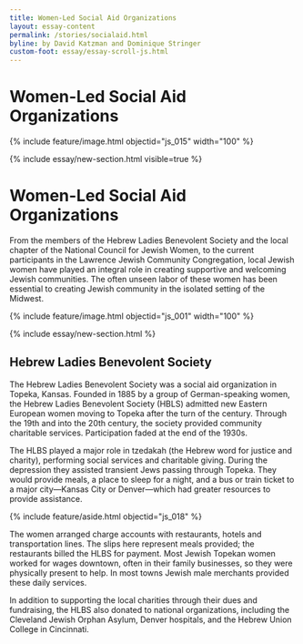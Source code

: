 ```yaml
---
title: Women-Led Social Aid Organizations
layout: essay-content
permalink: /stories/socialaid.html 
byline: by David Katzman and Dominique Stringer
custom-foot: essay/essay-scroll-js.html
---
```

<div class="row my-3" >
<div class="" markdown="1">

# Women-Led Social Aid Organizations
 {% include feature/image.html objectid="js_015" width="100" %}

{% include essay/new-section.html visible=true %} 
# Women-Led Social Aid Organizations 

From the members of the Hebrew Ladies Benevolent Society and the local chapter of the National Council for Jewish Women, to the current participants in the Lawrence Jewish Community Congregation, local Jewish women have played an integral role in creating supportive and welcoming Jewish communities. The often unseen labor of these women has been essential to creating Jewish community in the isolated setting of the Midwest. 

{% include feature/image.html objectid="js_001" width="100" %}

{% include essay/new-section.html %} 

## Hebrew Ladies Benevolent Society

The Hebrew Ladies Benevolent Society was a social aid organization in Topeka, Kansas. Founded in 1885 by a group of German-speaking women, the Hebrew Ladies Benevolent Society (HBLS) admitted new Eastern European women moving to Topeka after the turn of the century. Through the 19th and into the 20th century, the society provided community charitable services. Participation faded at the end of the 1930s.

The HLBS played a major role in tzedakah (the Hebrew word for justice and charity), performing social services and charitable giving. During the depression they assisted transient Jews passing through Topeka. They would provide meals, a place to sleep for a night, and a bus or train ticket to a major city—Kansas City or Denver—which had greater resources to provide assistance. 

 {% include feature/aside.html objectid="js_018" %}

The women arranged charge accounts with restaurants, hotels and transportation lines. The slips here represent meals provided; the restaurants billed the HLBS for payment. Most Jewish Topekan women worked for wages downtown, often in their family businesses, so they were physically present to help. In most towns Jewish male merchants provided these daily services.

In addition to supporting the local charities through their dues and fundraising, the HLBS also donated to national organizations, including the Cleveland Jewish Orphan Asylum, Denver hospitals, and the Hebrew Union College in Cincinnati.
